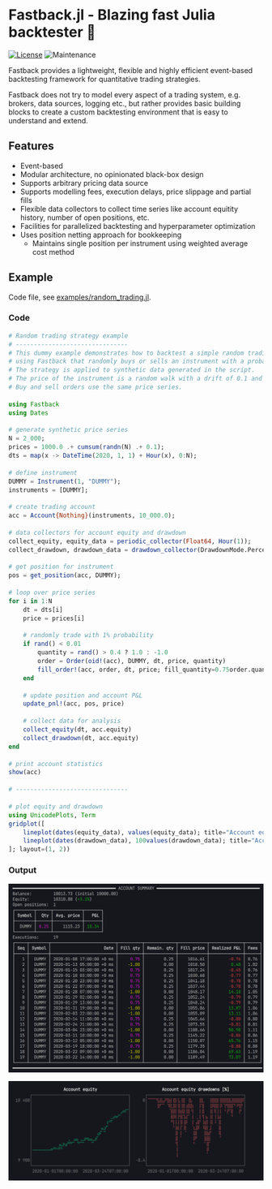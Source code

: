 # Fastback.jl - Blazing fast Julia backtester 🚀

[![License](https://img.shields.io/badge/License-MIT-yellow.svg)](./LICENSE)
![Maintenance](https://img.shields.io/maintenance/yes/2024)

Fastback provides a lightweight, flexible and highly efficient event-based backtesting framework for quantitative trading strategies.

Fastback does not try to model every aspect of a trading system, e.g. brokers, data sources, logging etc., but rather provides basic building blocks to create a custom backtesting environment that is easy to understand and extend.

## Features

- Event-based
- Modular architecture, no opinionated black-box design
- Supports arbitrary pricing data source
- Supports modelling fees, execution delays, price slippage and partial fills
- Flexible data collectors to collect time series like account equitity history, number of open positions, etc.
- Facilities for parallelized backtesting and hyperparameter optimization
- Uses position netting approach for bookkeeping
  - Maintains single position per instrument using weighted average cost method

## Example

Code file, see [examples/random_trading.jl](examples/random_trading.jl).

### Code

```julia
# Random trading strategy example
# -------------------------------
# This dummy example demonstrates how to backtest a simple random trading strategy
# using Fastback that randomly buys or sells an instrument with a probability of 1%.
# The strategy is applied to synthetic data generated in the script.
# The price of the instrument is a random walk with a drift of 0.1 and initial price 1000.
# Buy and sell orders use the same price series.

using Fastback
using Dates

# generate synthetic price series
N = 2_000;
prices = 1000.0 .+ cumsum(randn(N) .+ 0.1);
dts = map(x -> DateTime(2020, 1, 1) + Hour(x), 0:N);

# define instrument
DUMMY = Instrument(1, "DUMMY");
instruments = [DUMMY];

# create trading account
acc = Account{Nothing}(instruments, 10_000.0);

# data collectors for account equity and drawdown
collect_equity, equity_data = periodic_collector(Float64, Hour(1));
collect_drawdown, drawdown_data = drawdown_collector(DrawdownMode.Percentage, (v, dt, equity) -> dt - v.last_dt >= Hour(1));

# get position for instrument
pos = get_position(acc, DUMMY);

# loop over price series
for i in 1:N
    dt = dts[i]
    price = prices[i]

    # randomly trade with 1% probability
    if rand() < 0.01
        quantity = rand() > 0.4 ? 1.0 : -1.0
        order = Order(oid!(acc), DUMMY, dt, price, quantity)
        fill_order!(acc, order, dt, price; fill_quantity=0.75order.quantity, fees_pct=0.001)
    end

    # update position and account P&L
    update_pnl!(acc, pos, price)

    # collect data for analysis
    collect_equity(dt, acc.equity)
    collect_drawdown(dt, acc.equity)
end

# print account statistics
show(acc)

# -------------------------------

# plot equity and drawdown
using UnicodePlots, Term
gridplot([
    lineplot(dates(equity_data), values(equity_data); title="Account equity", height=12),
    lineplot(dates(drawdown_data), 100values(drawdown_data); title="Account equity drawdowns [%]", color=:red, height=12)
]; layout=(1, 2))
```

### Output

![Example Backtest Account Summary](docs/images/backtest_account_summary.png)

![Example Backtest Plots](docs/images/backtest_plots.png)
